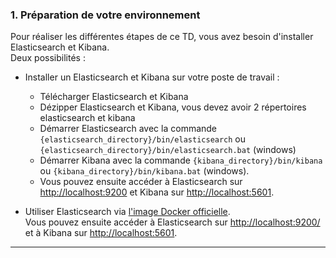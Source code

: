 ### 1. Préparation de votre environnement
Pour réaliser les différentes étapes de ce TD, vous avez besoin d'installer Elasticsearch et Kibana.  
Deux possibilités :

* Installer un Elasticsearch et Kibana sur votre poste de travail :
    - Télécharger Elasticsearch et Kibana
    - Dézipper Elasticsearch et Kibana, vous devez avoir 2 répertoires elasticsearch et kibana
    - Démarrer Elasticsearch avec la commande `{elasticsearch_directory}/bin/elasticsearch` ou `{elasticsearch_directory}/bin/elasticsearch.bat` (windows)
    - Démarrer Kibana avec la commande `{kibana_directory}/bin/kibana` ou `{kibana_directory}/bin/kibana.bat` (windows).  
    - Vous pouvez ensuite accéder à Elasticsearch sur [http://localhost:9200](http://localhost:9200/) et Kibana sur [http://localhost:5601](http://localhost:5601).

* Utiliser Elasticsearch via [l'image Docker officielle](https://www.elastic.co/guide/en/elasticsearch/reference/current/docker.html).  
Vous pouvez ensuite accéder à Elasticsearch sur [http://localhost:9200/](http://localhost:9200) et à Kibana sur [http://localhost:5601](http://localhost:5601).
    
 ---